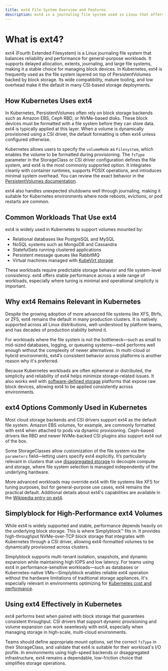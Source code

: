 ```yaml
---
title: ext4 File System Overview and Features
description: ext4 is a journaling file system used in Linux that offers improved performance, reliability, and support for large files.
---
```


# What is ext4?

ext4 (Fourth Extended Filesystem) is a Linux journaling file system that balances reliability and performance for general-purpose workloads. It supports delayed allocation, extents, journaling, and large file systems, making it a stable choice for managing block devices. In Kubernetes, ext4 is frequently used as the file system layered on top of PersistentVolumes backed by block storage. Its wide compatibility, mature tooling, and low overhead make it the default in many CSI-based storage deployments.

## How Kubernetes Uses ext4

In Kubernetes, PersistentVolumes often rely on block storage backends such as Amazon EBS, Ceph RBD, or NVMe-based disks. These block devices must be formatted with a file system before they can store data. ext4 is typically applied at this layer. When a volume is dynamically provisioned using a CSI driver, the default formatting is often ext4 unless configured otherwise.

Kubernetes allows users to specify the `volumeMode` as `Filesystem`, which enables the volume to be formatted during provisioning. The `fsType` parameter in the StorageClass or CSI driver configuration defines the file system, and ext4 is the most commonly supported option. It integrates cleanly with container runtimes, supports POSIX operations, and introduces minimal system overhead. You can review the exact behavior in the [PersistentVolumes documentation](https://kubernetes.io/docs/concepts/storage/persistent-volumes/).

ext4 also handles unexpected shutdowns well through journaling, making it suitable for Kubernetes environments where node reboots, evictions, or pod restarts are common.

## Common Workloads That Use ext4

ext4 is widely used in Kubernetes to support volumes mounted by:

- Relational databases like PostgreSQL and MySQL  
- NoSQL systems such as MongoDB and Cassandra  
- StatefulSets running clustered applications  
- Persistent message queues like RabbitMQ  
- Virtual machines managed with [KubeVirt storage](https://www.simplyblock.io/use-cases/kubevirt-storage/)

These workloads require predictable storage behavior and file system-level consistency. ext4 offers stable performance across a wide range of workloads, especially where tuning is minimal and operational simplicity is important.

## Why ext4 Remains Relevant in Kubernetes

Despite the growing adoption of more advanced file systems like XFS, Btrfs, or ZFS, ext4 remains the default in many production clusters. It is natively supported across all Linux distributions, well-understood by platform teams, and has decades of production stability behind it.

For workloads where the file system is not the bottleneck—such as small to mid-sized databases, logging, or queueing systems—ext4 performs well enough without the complexity of newer alternatives. In multi-cloud or hybrid environments, ext4’s consistent behavior across platforms is another reason why it's preferred.

Because Kubernetes workloads are often ephemeral or distributed, the simplicity and reliability of ext4 helps minimize storage-related issues. It also works well with [software-defined storage](https://www.simplyblock.io/use-cases/software-defined-storage/) platforms that expose raw block devices, allowing ext4 to be applied consistently across environments.

## ext4 Options Commonly Used in Kubernetes

Most cloud storage backends and CSI drivers support ext4 as the default file system. Amazon EBS volumes, for example, are commonly formatted with ext4 when attached to pods via dynamic provisioning. Ceph-based drivers like RBD and newer NVMe-backed CSI plugins also support ext4 out of the box.

Some StorageClasses allow customization of the file system via the `parameters` field—letting users specify ext4 explicitly. It’s particularly relevant in clusters that use [disaggregated storage](https://www.simplyblock.io/use-cases/disaggregated-storage/) to decouple compute and storage, where file system selection is managed independently of the underlying hardware.

More advanced workloads may override ext4 with file systems like XFS for tuning purposes, but for general-purpose use cases, ext4 remains the practical default. Additional details about ext4's capabilities are available in the [Wikipedia entry on ext4](https://en.wikipedia.org/wiki/Ext4).

## Simplyblock for High-Performance ext4 Volumes

While ext4 is widely supported and stable, performance depends heavily on the underlying block storage. This is where Simplyblock™ fits in. It provides high-throughput NVMe-over-TCP block storage that integrates with Kubernetes through a CSI driver, allowing ext4-formatted volumes to be dynamically provisioned across clusters.

Simplyblock supports multi-tenant isolation, snapshots, and dynamic expansion while maintaining high IOPS and low latency. For teams using ext4 in performance-sensitive workloads—such as databases or Kubernetes-native VMs—Simplyblock enables reliable ext4 operation without the hardware limitations of traditional storage appliances. It's especially relevant in environments optimizing for [Kubernetes cost and performance](https://www.simplyblock.io/use-cases/optimizing-kubernetes-costs/).

## Using ext4 Effectively in Kubernetes

ext4 performs best when paired with block storage that guarantees consistent throughput. CSI drivers that support dynamic provisioning and volume expansion can work seamlessly with ext4, especially when managing storage in high-scale, multi-cloud environments.

Teams should define appropriate mount options, set the correct `fsType` in their StorageClass, and validate that ext4 is suitable for their workload's I/O profile. In environments using high-speed backends or disaggregated infrastructure, ext4 remains a dependable, low-friction choice that simplifies storage operations.
